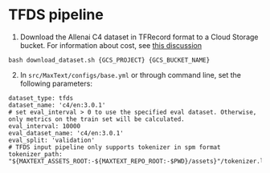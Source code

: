 # TFDS pipeline

1. Download the Allenai C4 dataset in TFRecord format to a Cloud Storage bucket. For information about cost, see [this discussion](https://github.com/allenai/allennlp/discussions/5056)
```
bash download_dataset.sh {GCS_PROJECT} {GCS_BUCKET_NAME}
```
2. In `src/MaxText/configs/base.yml` or through command line, set the following parameters:
```
dataset_type: tfds
dataset_name: 'c4/en:3.0.1'
# set eval_interval > 0 to use the specified eval dataset. Otherwise, only metrics on the train set will be calculated.
eval_interval: 10000
eval_dataset_name: 'c4/en:3.0.1'
eval_split: 'validation'
# TFDS input pipeline only supports tokenizer in spm format
tokenizer_path: "${MAXTEXT_ASSETS_ROOT:-${MAXTEXT_REPO_ROOT:-$PWD}/assets}"/tokenizer.llama2"
```
